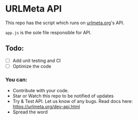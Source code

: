 # URLMeta API
This repo has the script which runs on [urlmeta.org](https://urlmeta.org)'s API.

`app.js` is the sole file responsible for API.


## Todo:

 - [ ] Add unit testing and CI
 - [ ] Optimize the code

### You can:

- Contribute with your code.
- Star or Watch this repo to be notified of updates
- Try & Test API. Let us know of any bugs. Read docs here: https://urlmeta.org/dev-api.html
- Spread the word
